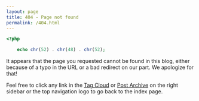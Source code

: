 ```yaml
---
layout: page
title: 404 - Page not found
permalink: /404.html
---
```


```php
<?php

    echo chr(52) . chr(48) . chr(52);
```

It appears that the page you requested cannot be found in this blog, either because of a typo in the URL or a bad redirect on our part. We apologize for that!

Feel free to click any link in the [Tag Cloud](/tag) or [Post Archive](/archive) on the right sidebar or the top navigation logo to go back to the index page.
